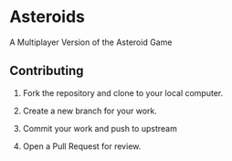 # Asteroids
A Multiplayer Version of the Asteroid Game

## Contributing

1. Fork the repository and clone to your local computer.

2. Create a new branch for your work.

3. Commit your work and push to upstream

4. Open a Pull Request for review.

